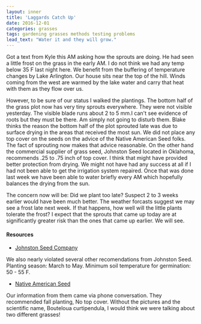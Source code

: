 ```yaml
---
layout: inner
title: 'Laggards Catch Up'
date: 2016-12-01
categories: grasses
tags: gardening grasses methods testing problems
lead_text: "Water it and they will grow."
---
```


Got a text from Kyle this AM asking how the sprouts are doing. He had seen a little frost on the grass in the early AM. I do not think we had any temp below 35 F last night here. We benefit from the buffering of temperature changes by Lake Arlington. Our house sits near the top of the hill. Winds coming from the west are warmed by the lake water and carry that heat with them as they flow over us.

However, to be sure of our status I walked the plantings. The bottom half of the grass plot now has very tiny sprouts everywhere. They were not visible yesterday. The visible blade runs about 2 to 5 mm.I can't see evidence of roots but they must be there. Am simply not going to disturb them. Blake thinks the reason the bottom half of the plot sprouted late was due to surface drying in the areas that received the most sun. We did not place any top cover on the seeds on the advice of the Native American Seed folks. The fact of sprouting now makes that advice reasonable. On the other hand the commercial supplier of grass seed, Johnston Seed located in Oklahoma, recommends .25 to .75 inch of top cover. I think that might have provided better protection from drying. We might not have had any success at all if I had not been able to get the irrigation system repaired. Once that was done last week we have been able to water briefly every AM which hopefully balances the drying from the sun.

The concern now will be: Did we plant too late? Suspect 2 to 3 weeks earlier would have been much better. The weather forcasts suggest we may see a frost late next week. If that happens, how well will the little plants tolerate the frost? I expect that the sprouts that came up today are at significantly greater risk than the ones that came up earlier. We will see.


#### Resources

* [Johnston Seed Company](http://www.jeinc.com/sideoats-grama)

We also nearly violated several other recomendations from Johnston Seed. Planting season: March to May. Minimum soil temperature for germination: 50 - 55 F.

* [Native American Seed](http://www.seedsource.com/catalog/detail.asp?product_id=2004)

Our information from them came via phone conversation. They recommended fall planting, No top cover. Without the pictures and the scientific name, Bouteloua curtipendula, I would think we were talking about two different grasses!
